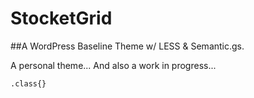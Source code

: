 StocketGrid
===========

##A WordPress Baseline Theme w/ LESS & Semantic.gs.

A personal theme... And also a work in progress...

`.class{}`
